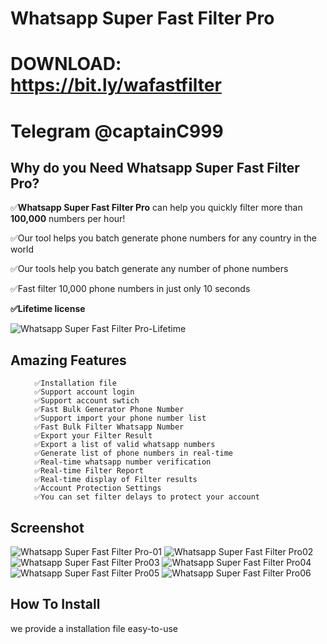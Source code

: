  # Whatsapp Super Fast Filter Pro

# DOWNLOAD: https://bit.ly/wafastfilter

# Telegram @captainC999

<h2><strong>Why do you Need Whatsapp Super Fast Filter Pro?</strong></h2>
<p>✅<strong>Whatsapp Super Fast Filter Pro</strong> can help you quickly filter more than <strong>100,000</strong> numbers per hour!</p>
<p>✅Our tool helps you batch generate phone numbers for any country in the world</p>
<p>✅Our tools help you batch generate any number of phone numbers</p>
<p>✅Fast filter 10,000 phone numbers in just only 10 seconds</p>
<p><strong>✅Lifetime license</strong></p>


<img src="https://i.ibb.co/nrvfTnH/01lifetime.png" alt="Whatsapp Super Fast Filter Pro-Lifetime" border="0"/>


<h2><strong> Amazing Features</strong></h2>
<ul>

      ✅Installation file
	  ✅Support account login
	  ✅Support account swtich
	  ✅Fast Bulk Generator Phone Number
	  ✅Support import your phone number list
	  ✅Fast Bulk Filter Whatsapp Number 
	  ✅Export your Filter Result
	  ✅Export a list of valid whatsapp numbers
	  ✅Generate list of phone numbers in real-time
      ✅Real-time whatsapp number verification
	  ✅Real-time Filter Report
	  ✅Real-time display of Filter results
	  ✅Account Protection Settings
	  ✅You can set filter delays to protect your account
</ul>

<h2><strong>Screenshot</strong></h2>
<img src="https://i.ibb.co/QnDJ5Mh/01.png" alt="Whatsapp Super Fast Filter Pro-01" border="0">
<img src="https://i.ibb.co/LZ7VgD5/02.png" alt="Whatsapp Super Fast Filter Pro02" border="0">
<img src="https://i.ibb.co/1T9frTR/03.png" alt="Whatsapp Super Fast Filter Pro03" border="0">
<img src="https://i.ibb.co/BqMGJjL/04.png" alt="Whatsapp Super Fast Filter Pro04" border="0">
<img src="https://i.ibb.co/jy7dd9y/05.png" alt="Whatsapp Super Fast Filter Pro05" border="0">
<img src="https://i.ibb.co/YQ3k2ZS/06.png" alt="Whatsapp Super Fast Filter Pro06" border="0">


<h2><strong> How To Install</strong></h2>
<p>we provide a installation file  easy-to-use</p>

 
 

 
 
 
